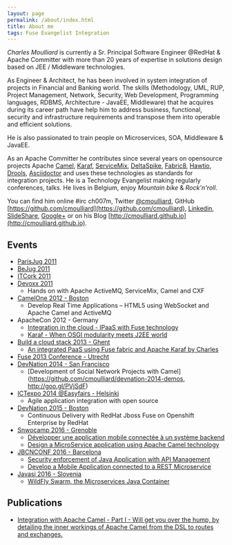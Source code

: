 ```yaml
---
layout: page
permalink: /about/index.html
title: About me
tags: Fuse Evangelist Integration
---
```


*Charles Moulliard* is currently a Sr. Principal Software Engineer @RedHat & Apache Committer with more than 20 years of
expertise in solutions design based on JEE / Middleware technologies.

As Engineer & Architect, he has been involved in system integration of projects in Financial and Banking world.
The skills (Methodology, UML, RUP, Project Management, Network, Security, Web Development, Programming languages, RDBMS,
Architecture - JavaEE, Middleware) that he acquires during its career path have help him to address business, functional,
security and infrastructure requirements and transpose them into operable and efficient solutions.

He is also passionated to train people on Microservices, SOA, Middleware & JavaEE.

As an Apache Committer he contributes since several years on opensource projects Apache [Camel](http://camel.apache.org), [Karaf](http://karaf.apache.org), [ServiceMix](http://servicemix.apache.org), [DeltaSpike](http://deltaspike.apache.org), [Fabric8](http://fabric8.io), [Hawtio](http://hawt.io), [Drools](https://github.com/droolsjbpm/), [Asciidoctor](http://asciidoctor.org/) and uses these technologies as standards
for integration projects. He is a Technology Evangelist making regularly conferences, talks. He lives in Belgium, enjoy *Mountain bike* & *Rock'n'roll*.

You can find him online #irc ch007m, Twitter [@cmoulliard](http://twitter.com/cmoulliard), GitHub [https://github.com/cmoulliard](https://github.com/cmoulliard), [Linkedin](http://be.linkedin.com/in/charlesmoulliard/), [SlideShare](http://www.slideshare.net/cmoulliard), [Google+](http://google.com/+CharlesMoulliard) or on his Blog [http://cmoulliard.github.io](http://cmoulliard.github.io).

## Events

- [ParisJug 2011](http://www.parisjug.org/xwiki/bin/view/Meeting/20110510)
- [BeJug 2011](http://bejug.org/confluenceBeJUG/display/BeJUG/Integration+with+Apache+Camel+and+ESB)
- [ITCork 2011](http://www.itcork.ie/index.cfm?page=events&eventId=229)
- [Devoxx 2011](http://www.devoxx.com/display/DV11/Hands+on+with+Apache+ActiveMQ%2C+ServiceMix%2C+Camel+and+CXF,http://www.devoxx.com/display/DV11/Hands+on+with+Apache+ActiveMQ%2C+ServiceMix%2C+Camel+and+CXF)
  * Hands on with Apache ActiveMQ, ServiceMix, Camel and CXF
- [CamelOne 2012 - Boston](http://fusesource.com/apache-camel-conference-2012/camelone_speakers_2012/#cmoulliard)
  * Develop Real Time Applications – HTML5 using WebSocket and Apache Camel and ActiveMQ
- ApacheCon 2012 - Germany
  * [Integration in the cloud - IPaaS with Fuse technology](http://archive.apachecon.com/eu2012/presentations/06-Tuesday/L2R_Cloud/aceu-2012-integration-in-the-cloud-IPaaS-with-fuse-technology.pdf)
  * [Karaf - When OSGI modularity meets J2EE world](http://archive.apachecon.com/eu2012/presentations/07-Wednesday/RN-Big_Data/aceu-2012-karaf-when-osgi-modularity-meets-j2ee-world_present-and%20future.pdf)
- [Build a cloud stack 2013 - Ghent](http://open.citrix.com/bacd-ghent-2013.html)
  * [An integrated PaaS using Fuse fabric and Apache Karaf by Charles](http://www.slideshare.net/cmoulliard/ipaas-with-fuse-fabric-technology)   
- [Fuse 2013 Conference - Utrecht](https://jbossfuse2013.eventbrite.nl/)
- [DevNation 2014 - San Francisco](http://lanyrd.com/2014/devnation14/scxrcf/)
  * [Development of Social Network Projects with Camel](https://github.com/cmoulliard/devnation-2014-demos, http://goo.gl/PVjSdF) 
- [ICTexpo 2014 @Easyfairs - Helsinki](http://www.easyfairs.com/events_216/ictexpo-helsinki2014_45506/ictexpo-helsinki-2014_45507/)
  * Agile application integration with open source 
- [DevNation 2015 - Boston](http://www.devnation.org/#f127f9391dd047dd8bd8458080cea8b7)
  * Continuous Delivery with RedHat Jboss Fuse on Openshift Enterprise by RedHat
- [Snwocamp 2016 - Grenoble](http://snowcamp.io)
  * [Développer une application mobile connectée à un système backend](http://snowcamp2016.sched.org/event/5meC/developper-une-application-mobile-connectee-a-un-systeme-backend?iframe=yes&w=&sidebar=yes&bg=no#?iframe=yes&w=&sidebar=yes&bg=no)
  * [Design a MicroService application using Apache Camel technology](http://snowcamp2016.sched.org/event/5nBL/design-a-rest-microservice-using-apache-camel-technology?iframe=yes&w=&sidebar=yes&bg=no)
- [JBCNCONF 2016 - Barcelona](http://www.jbcnconf.com/2016/)
  * [Security enforcement of Java Application with API Management](http://www.jbcnconf.com/2016/infoSpeaker.html?ref=cmoulliard)
  * [Develop a Mobile Application connected to a REST Microservice](http://www.jbcnconf.com/2016/infoSpeaker.html?ref=cmoulliard)
- [Javasi 2016 - Slovenia]()
  * [WildFly Swarm, the Microservices Java Container](http://www.sioug.si/index.php/srecanje-sioug-2016/urnik-v-ponedeljek-17-10-16)

## Publications

- [Integration with Apache Camel - Part I - Will get you over the hump, by detailing the inner workings of Apache Camel from the DSL to routes and exchanges.](http://jaxenter.com/jax-magazine/JAX-Magazine-2013-05)

